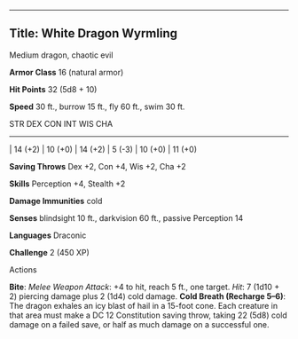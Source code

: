 -------------------------
Title: White Dragon Wyrmling
-------------------------


Medium dragon, chaotic evil

**Armor Class** 16 (natural armor)

**Hit Points** 32 (5d8 + 10)

**Speed** 30 ft., burrow 15 ft., fly 60 ft., swim 30 ft.

  STR       DEX       CON       INT      WIS       CHA
  --------- --------- --------- -------- --------- ---------
  | 14 (+2)   | 10 (+0)   | 14 (+2)   | 5 (-3)   | 10 (+0)   | 11 (+0)

**Saving Throws** Dex +2, Con +4, Wis +2, Cha +2

**Skills** Perception +4, Stealth +2

**Damage Immunities** cold

**Senses** blindsight 10 ft., darkvision 60 ft., passive Perception 14

**Languages** Draconic

**Challenge** 2 (450 XP)


Actions

**Bite**: *Melee Weapon Attack*: +4 to hit, reach 5 ft., one target.
    *Hit*: 7 (1d10 + 2) piercing damage plus 2 (1d4) cold damage.
**Cold Breath (Recharge 5–6)**: The dragon exhales an icy blast of
    hail in a 15-foot cone. Each creature in that area must make a DC 12
    Constitution saving throw, taking 22 (5d8) cold damage on a failed
    save, or half as much damage on a successful one.


